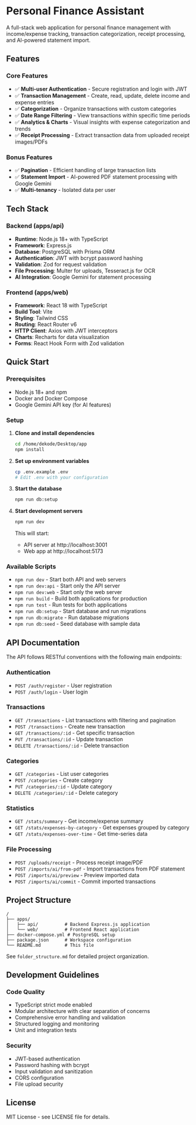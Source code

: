 # Personal Finance Assistant

A full-stack web application for personal finance management with income/expense tracking, transaction categorization, receipt processing, and AI-powered statement import.

## Features

### Core Features
- ✅ **Multi-user Authentication** - Secure registration and login with JWT
- ✅ **Transaction Management** - Create, read, update, delete income and expense entries
- ✅ **Categorization** - Organize transactions with custom categories
- ✅ **Date Range Filtering** - View transactions within specific time periods
- ✅ **Analytics & Charts** - Visual insights with expense categorization and trends
- ✅ **Receipt Processing** - Extract transaction data from uploaded receipt images/PDFs

### Bonus Features
- ✅ **Pagination** - Efficient handling of large transaction lists
- ✅ **Statement Import** - AI-powered PDF statement processing with Google Gemini
- ✅ **Multi-tenancy** - Isolated data per user

## Tech Stack

### Backend (apps/api)
- **Runtime**: Node.js 18+ with TypeScript
- **Framework**: Express.js
- **Database**: PostgreSQL with Prisma ORM
- **Authentication**: JWT with bcrypt password hashing
- **Validation**: Zod for request validation
- **File Processing**: Multer for uploads, Tesseract.js for OCR
- **AI Integration**: Google Gemini for statement processing

### Frontend (apps/web)
- **Framework**: React 18 with TypeScript
- **Build Tool**: Vite
- **Styling**: Tailwind CSS
- **Routing**: React Router v6
- **HTTP Client**: Axios with JWT interceptors
- **Charts**: Recharts for data visualization
- **Forms**: React Hook Form with Zod validation

## Quick Start

### Prerequisites
- Node.js 18+ and npm
- Docker and Docker Compose
- Google Gemini API key (for AI features)

### Setup

1. **Clone and install dependencies**
   ```bash
   cd /home/dekode/Desktop/app
   npm install
   ```

2. **Set up environment variables**
   ```bash
   cp .env.example .env
   # Edit .env with your configuration
   ```

3. **Start the database**
   ```bash
   npm run db:setup
   ```

4. **Start development servers**
   ```bash
   npm run dev
   ```
   
   This will start:
   - API server at http://localhost:3001
   - Web app at http://localhost:5173

### Available Scripts

- `npm run dev` - Start both API and web servers
- `npm run dev:api` - Start only the API server
- `npm run dev:web` - Start only the web server
- `npm run build` - Build both applications for production
- `npm run test` - Run tests for both applications
- `npm run db:setup` - Start database and run migrations
- `npm run db:migrate` - Run database migrations
- `npm run db:seed` - Seed database with sample data

## API Documentation

The API follows RESTful conventions with the following main endpoints:

### Authentication
- `POST /auth/register` - User registration
- `POST /auth/login` - User login

### Transactions
- `GET /transactions` - List transactions with filtering and pagination
- `POST /transactions` - Create new transaction
- `GET /transactions/:id` - Get specific transaction
- `PUT /transactions/:id` - Update transaction
- `DELETE /transactions/:id` - Delete transaction

### Categories
- `GET /categories` - List user categories
- `POST /categories` - Create category
- `PUT /categories/:id` - Update category
- `DELETE /categories/:id` - Delete category

### Statistics
- `GET /stats/summary` - Get income/expense summary
- `GET /stats/expenses-by-category` - Get expenses grouped by category
- `GET /stats/expenses-over-time` - Get time-series data

### File Processing
- `POST /uploads/receipt` - Process receipt image/PDF
- `POST /imports/ai/from-pdf` - Import transactions from PDF statement
- `POST /imports/ai/preview` - Preview imported data
- `POST /imports/ai/commit` - Commit imported transactions

## Project Structure

```
/
├── apps/
│   ├── api/          # Backend Express.js application
│   └── web/          # Frontend React application
├── docker-compose.yml # PostgreSQL setup
├── package.json      # Workspace configuration
└── README.md         # This file
```

See `folder_structure.md` for detailed project organization.

## Development Guidelines

### Code Quality
- TypeScript strict mode enabled
- Modular architecture with clear separation of concerns
- Comprehensive error handling and validation
- Structured logging and monitoring
- Unit and integration tests

### Security
- JWT-based authentication
- Password hashing with bcrypt
- Input validation and sanitization
- CORS configuration
- File upload security

## License

MIT License - see LICENSE file for details.
